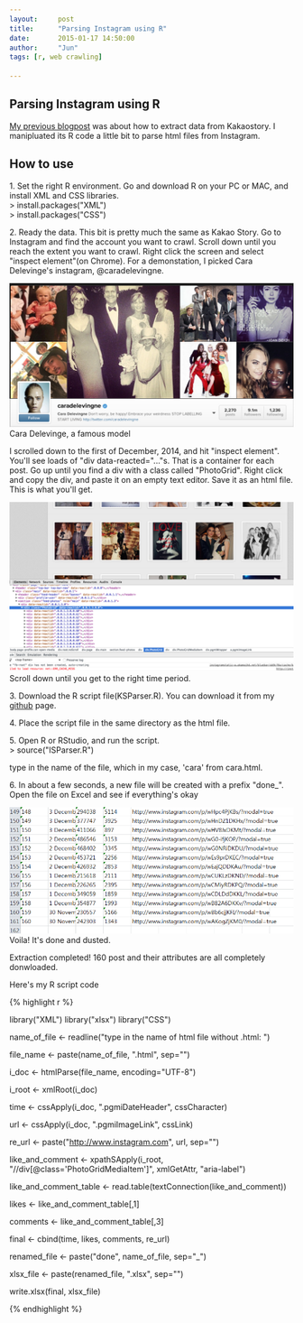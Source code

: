 ```yaml
---
layout:     post
title:      "Parsing Instagram using R"
date:       2015-01-17 14:50:00
author:     "Jun"
tags: [r, web crawling]

---
```

<h2 class="section-heading">Parsing Instagram using R</h2>

<p> <a href="http://jsideas.net/r/2015/01/13/kakao-story-parser/">My previous blogpost</a> was about how to extract data from Kakaostory. I manipluated its R code a little bit to parse html files from Instagram.</p>

<h2 class="section-heading">How to use</h2>
<p> 1. Set the right R environment. Go and download R on your PC or MAC, and install XML and CSS libraries. <br />
	> install.packages("XML")<br />
	> install.packages("CSS")</p>

<p> 2. Ready the data. This bit is pretty much the same as Kakao Story. Go to Instagram and find the account you want to crawl. Scroll down until you reach the extent you want to crawl. Right click the screen and select "inspect element"(on Chrome). For a demonstation, I picked Cara Delevinge's instagram, @caradelevingne. </p>

![@cara account](/assets/materials/20150117/insta_cara.png)
<span class="caption text-muted">Cara Delevinge, a famous model</span>

<p> I scrolled down to the first of December, 2014, and hit "inspect element". You'll see loads of "div data-reacted="..."s. That is a container for each post. Go up until you find a div with a class called "PhotoGrid". Right click and copy the div, and paste it on an empty text editor. Save it as an html file. This is what you'll get. </p>

![@cara account](/assets/materials/20150117/insta_element.png)
<span class="caption text-muted">Scroll down until you get to the right time period.</span>

<p> 3. Download the R script file(KSParser.R). You can download it from my <a href="https://github.com/junkwhinger/Instagram-Parser">github</a> page. </p>

<p> 4. Place the script file in the same directory as the html file. </p>

<p> 5. Open R or RStudio, and run the script. <br />
	> source("ISParser.R")</p>

<p>type in the name of the file, which in my case, 'cara' from cara.html.</p>

<p> 6. In about a few seconds, a new file will be created with a prefix "done_". Open the file on Excel and see if everything's okay</p>

![@cara account](/assets/materials/20150117/insta_result.png)
<span class="caption text-muted">Voila! It's done and dusted.</span>

<p> Extraction completed! 160 post and their attributes are all completely donwloaded. </p>



<p> Here's my R script code </p>
{% highlight r %}

library("XML")
library("xlsx")
library("CSS")

name_of_file <- readline("type in the name of html file without .html: ")

file_name <- paste(name_of_file, ".html", sep="")

i_doc <- htmlParse(file_name, encoding="UTF-8")

i_root <- xmlRoot(i_doc)

time <- cssApply(i_doc, ".pgmiDateHeader", cssCharacter)

url <- cssApply(i_doc, ".pgmiImageLink", cssLink)

re_url <- paste("http://www.instagram.com", url, sep="")

like_and_comment <- xpathSApply(i_root, "//div[@class='PhotoGridMediaItem']", xmlGetAttr, "aria-label")

like_and_comment_table <- read.table(textConnection(like_and_comment))

likes <- like_and_comment_table[,1]

comments <- like_and_comment_table[,3]

final <- cbind(time, likes, comments, re_url)

renamed_file <- paste("done", name_of_file, sep="_")

xlsx_file <- paste(renamed_file, ".xlsx", sep="")

write.xlsx(final, xlsx_file)

{% endhighlight %}
